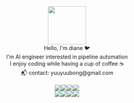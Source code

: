 <div id="header" align="center">
  <img src="https://media.giphy.com/media/G74LKP9zsfLInmz3H6/giphy.gif" width="100"/>
</div>


<div align = "center">
Hello, I'm diane 🐦<br/>
I'm AI engineer interested in pipeline automation <br/>
I enjoy coding while having a cup of coffee ☕<br/>
📬 contact: yuuyuubong@gmail.com<br/>
<br/>

 
 <div align=center>
  	<img src="https://img.shields.io/badge/python-3776AB?style=plastic&logo=python&logoColor=white"><img src="https://img.shields.io/badge/tensorflow-FF6F00?style=plastic&logo=tensorflow&logoColor=white"><img src="https://img.shields.io/badge/fastapi-009688?style=plastic&logo=fastapi&logoColor=white"><img src="https://img.shields.io/badge/git-F05032?style=plastic&logo=git&logoColor=white">  
</div>


<div align=center>
	<img src="https://img.shields.io/badge/docker-2496ED?style=plastic&logo=docker&logoColor=white"><img src="https://img.shields.io/badge/kubernetes-326CE5?style=plastic&logo=kubernetes&logoColor=white"><img src="https://img.shields.io/badge/aws-232F3E?style=plastic&logo=amazonaws&logoColor=white"><img src="https://img.shields.io/badge/gcp-4285F4?style=plastic&logo=googlecloud&logoColor=white">
</div>


 

